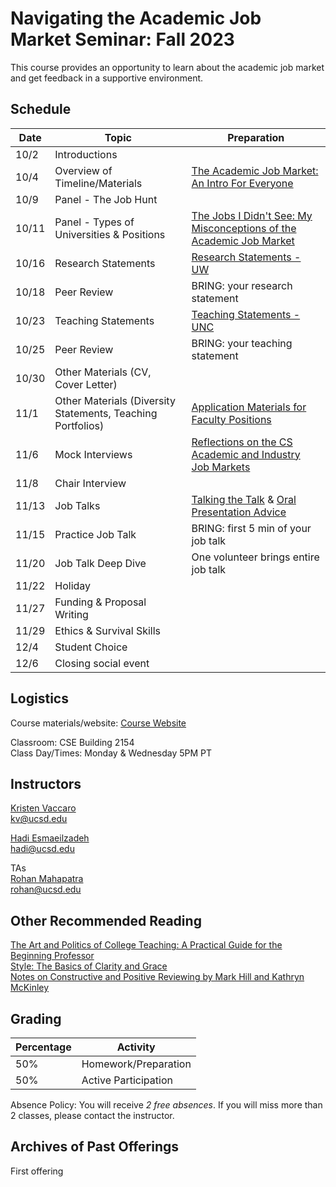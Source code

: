# Navigating the Academic Job Market Seminar: Fall 2023 

This course provides an opportunity to learn about the academic job market and get feedback in a supportive environment. 

## Schedule
<!--
<table>
  <tr>
    <td>Date</td>
    <td>Topic</td>
    <td>Preparation</td>
  </tr>
  <tr>
    <td colspan="3">Week 1: Intro</td>
  </tr>
  <tr>
    <td colspan="3">Week 2: Types of Programs</td>
  </tr>
 <tr>
    <td>10/9</td>
    <td colspan="2"> Holiday</td>
  </tr>
  <tr>
    <td>10/11</td>
    <td>Panel - Types of Universities & Positions</td>
    <td><a href="https://medium.com/bucknell-hci/the-jobs-i-didnt-see-my-misconceptions-of-the-academic-job-market-9cb98b057422">The Jobs I Didn't See: My Misconceptions of the Academic Job Market</a></td>
  </tr>
  <tr>
    <td colspan="3">Week 3: Research Statements</td>
  </tr>
   <tr>
    <td>10/16</td>
    <td>How to write a research statement</td>
    <td><a href="https://careers.uw.edu/wp-content/uploads/sites/25/2016/06/Research-Statements.pdf">Research Statements</a></td>
  </tr>
  <tr>
    <td>10/18</td>
    <td>Peer review</td>
    <td>BRING: your research statement</td>
  </tr>

</table>
-->


 Date | Topic | Preparation 
 ---  | --- | --- 
10/2  | Introductions |  
10/4  | Overview of Timeline/Materials | [The Academic Job Market: An Intro For Everyone](https://cogsci.ucmerced.edu/sites/cogsci.ucmerced.edu/files/documents/the_academic_job_market.pdf)
10/9  | Panel - The Job Hunt | 
10/11 | Panel - Types of Universities & Positions | [The Jobs I Didn't See: My Misconceptions of the Academic Job Market](https://medium.com/bucknell-hci/the-jobs-i-didnt-see-my-misconceptions-of-the-academic-job-market-9cb98b057422) 
10/16 | Research Statements | [Research Statements - UW](https://careers.uw.edu/wp-content/uploads/sites/25/2016/06/Research-Statements.pdf)    
10/18 | Peer Review | BRING: your research statement
10/23 | Teaching Statements | [Teaching Statements - UNC](https://writingcenter.unc.edu/tips-and-tools/teaching-statements/)     
10/25 | Peer Review | BRING: your teaching statement
10/30 | Other Materials (CV, Cover Letter) | 
11/1  | Other Materials (Diversity Statements, Teaching Portfolios) | [Application Materials for Faculty Positions](https://career.ucsf.edu/gsp/faculty-samples#Understand-the-application-materials)
11/6  | Mock Interviews | [Reflections on the CS Academic and Industry Job Markets](https://rowanzellers.com/blog/rowan-job-search/)  
11/8  | Chair Interview | 
11/13 | Job Talks | [Talking the Talk](https://niklaselmqvist.medium.com/talking-the-talk-c5e1fd7a5785) & [Oral Presentation Advice](https://pages.cs.wisc.edu/~markhill/conference-talk.html)      
11/15 | Practice Job Talk | BRING: first 5 min of your job talk  
11/20 | Job Talk Deep Dive | One volunteer brings entire job talk
11/22 | Holiday |
11/27 | Funding & Proposal Writing |  
11/29 | Ethics & Survival Skills |  
12/4  | Student Choice | 
12/6  | Closing social event |   

<!-- [PDF](https://drive.google.com/file/d/1PTxpD2cex8C1LxpOkxMp_-YHsklVM-OZ/view?usp=sharing)   -->

## Logistics

Course materials/website: [Course Website](https://kristenvaccaro.github.io/hci-seminar)     

Classroom: CSE Building 2154   
Class Day/Times: Monday & Wednesday 5PM PT  

## Instructors

[Kristen Vaccaro](http://kvaccaro.com)  
kv@ucsd.edu  

[Hadi Esmaeilzadeh](https://cseweb.ucsd.edu/~hadi/)  
hadi@ucsd.edu  

TAs   
[Rohan Mahapatra](https://scholar.google.com/citations?user=FJp7Oo0AAAAJ&hl=en)   
rohan@ucsd.edu   

## Other Recommended Reading

[The Art and Politics of College Teaching: A Practical Guide for the Beginning Professor](https://www.amazon.com/Art-Politics-College-Teaching-Practical/dp/0820452041)   
[Style: The Basics of Clarity and Grace](https://www.amazon.com/Style-Basics-Clarity-Grace-4th/dp/0205830765/)   
[Notes on Constructive and Positive Reviewing by Mark Hill and Kathryn McKinley](https://www.cs.utexas.edu/users/mckinley/notes/reviewing.html)  

## Grading

Percentage | Activity
--- | ---
50% | Homework/Preparation  
50% | Active Participation

Absence Policy: You will receive *2 free absences*. If you will miss more than 2 classes, please contact the instructor.


## Archives of Past Offerings
First offering
